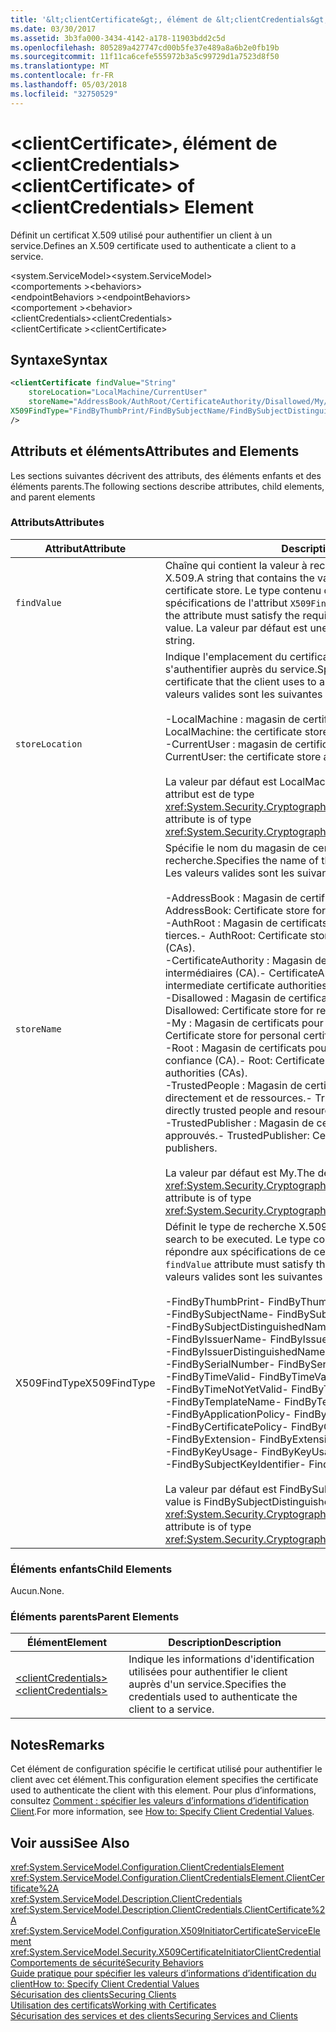 ```yaml
---
title: '&lt;clientCertificate&gt;, élément de &lt;clientCredentials&gt;'
ms.date: 03/30/2017
ms.assetid: 3b3fa000-3434-4142-a178-11903bdd2c5d
ms.openlocfilehash: 805289a427747cd00b5fe37e489a8a6b2e0fb19b
ms.sourcegitcommit: 11f11ca6cefe555972b3a5c99729d1a7523d8f50
ms.translationtype: MT
ms.contentlocale: fr-FR
ms.lasthandoff: 05/03/2018
ms.locfileid: "32750529"
---
```

# <a name="ltclientcertificategt-of-ltclientcredentialsgt-element"></a><span data-ttu-id="8f155-102">&lt;clientCertificate&gt;, élément de &lt;clientCredentials&gt;</span><span class="sxs-lookup"><span data-stu-id="8f155-102">&lt;clientCertificate&gt; of &lt;clientCredentials&gt; Element</span></span>
<span data-ttu-id="8f155-103">Définit un certificat X.509 utilisé pour authentifier un client à un service.</span><span class="sxs-lookup"><span data-stu-id="8f155-103">Defines an X.509 certificate used to authenticate a client to a service.</span></span>  
  
 <span data-ttu-id="8f155-104">\<system.ServiceModel></span><span class="sxs-lookup"><span data-stu-id="8f155-104">\<system.ServiceModel></span></span>  
<span data-ttu-id="8f155-105">\<comportements ></span><span class="sxs-lookup"><span data-stu-id="8f155-105">\<behaviors></span></span>  
<span data-ttu-id="8f155-106">\<endpointBehaviors ></span><span class="sxs-lookup"><span data-stu-id="8f155-106">\<endpointBehaviors></span></span>  
<span data-ttu-id="8f155-107">\<comportement ></span><span class="sxs-lookup"><span data-stu-id="8f155-107">\<behavior></span></span>  
<span data-ttu-id="8f155-108">\<clientCredentials></span><span class="sxs-lookup"><span data-stu-id="8f155-108">\<clientCredentials></span></span>  
<span data-ttu-id="8f155-109">\<clientCertificate ></span><span class="sxs-lookup"><span data-stu-id="8f155-109">\<clientCertificate></span></span>  
  
## <a name="syntax"></a><span data-ttu-id="8f155-110">Syntaxe</span><span class="sxs-lookup"><span data-stu-id="8f155-110">Syntax</span></span>  
  
```xml  
<clientCertificate findValue="String"   
    storeLocation="LocalMachine/CurrentUser"  
    storeName="AddressBook/AuthRoot/CertificateAuthority/Disallowed/My/Root/TrustedPeople/TrustedPublisher"  
X509FindType="FindByThumbPrint/FindBySubjectName/FindBySubjectDistinguishedName/FindByIssuerName/FindByIssuerDistinguishedName/FindBySerialNumber/FindByTimeValid/FindByTimeNotYetValid/FindByTemplateName/FindByApplicationPolicy/FindByCertificatePolicy/FindByExtension/FindByKeyUsage/FindBySubjectKeyIdentifier"  
/>  
```  
  
## <a name="attributes-and-elements"></a><span data-ttu-id="8f155-111">Attributs et éléments</span><span class="sxs-lookup"><span data-stu-id="8f155-111">Attributes and Elements</span></span>  
 <span data-ttu-id="8f155-112">Les sections suivantes décrivent des attributs, des éléments enfants et des éléments parents.</span><span class="sxs-lookup"><span data-stu-id="8f155-112">The following sections describe attributes, child elements, and parent elements</span></span>  
  
### <a name="attributes"></a><span data-ttu-id="8f155-113">Attributs</span><span class="sxs-lookup"><span data-stu-id="8f155-113">Attributes</span></span>  
  
|<span data-ttu-id="8f155-114">Attribut</span><span class="sxs-lookup"><span data-stu-id="8f155-114">Attribute</span></span>|<span data-ttu-id="8f155-115">Description</span><span class="sxs-lookup"><span data-stu-id="8f155-115">Description</span></span>|  
|---------------|-----------------|  
|`findValue`|<span data-ttu-id="8f155-116">Chaîne qui contient la valeur à rechercher dans le magasin de certificats X.509.</span><span class="sxs-lookup"><span data-stu-id="8f155-116">A string that contains the value to search for in the X.509 certificate store.</span></span> <span data-ttu-id="8f155-117">Le type contenu dans cet attribut doit répondre aux spécifications de l'attribut `X509FindType` spécifié.</span><span class="sxs-lookup"><span data-stu-id="8f155-117">The type contained in the attribute must satisfy the requirements of the `X509FindType` attribute value.</span></span> <span data-ttu-id="8f155-118">La valeur par défaut est une chaîne vide.</span><span class="sxs-lookup"><span data-stu-id="8f155-118">The default is an empty string.</span></span>|  
|`storeLocation`|<span data-ttu-id="8f155-119">Indique l'emplacement du certificat X.509 utilisé par le client pour s'authentifier auprès du service.</span><span class="sxs-lookup"><span data-stu-id="8f155-119">Specifies the location of the X.509 certificate that the client uses to authenticate itself to the service.</span></span> <span data-ttu-id="8f155-120">Les valeurs valides sont les suivantes :</span><span class="sxs-lookup"><span data-stu-id="8f155-120">Valid values include the following:</span></span><br /><br /> <span data-ttu-id="8f155-121">-LocalMachine : magasin de certificats assigné à l’ordinateur local.</span><span class="sxs-lookup"><span data-stu-id="8f155-121">-   LocalMachine: the certificate store assigned to the local machine.</span></span><br /><span data-ttu-id="8f155-122">-CurrentUser : magasin de certificats assigné à l’utilisateur actuel.</span><span class="sxs-lookup"><span data-stu-id="8f155-122">-   CurrentUser: the certificate store assigned to the current user.</span></span><br /><br /> <span data-ttu-id="8f155-123">La valeur par défaut est LocalMachine.</span><span class="sxs-lookup"><span data-stu-id="8f155-123">The default is LocalMachine.</span></span> <span data-ttu-id="8f155-124">Cet attribut est de type <xref:System.Security.Cryptography.X509Certificates.StoreLocation>.</span><span class="sxs-lookup"><span data-stu-id="8f155-124">This attribute is of type <xref:System.Security.Cryptography.X509Certificates.StoreLocation>.</span></span>|  
|`storeName`|<span data-ttu-id="8f155-125">Spécifie le nom du magasin de certificats X.509 dans lequel effectuer la recherche.</span><span class="sxs-lookup"><span data-stu-id="8f155-125">Specifies the name of the X.509 certificate store to search.</span></span> <span data-ttu-id="8f155-126">Les valeurs valides sont les suivantes :</span><span class="sxs-lookup"><span data-stu-id="8f155-126">Valid values include the following:</span></span><br /><br /> <span data-ttu-id="8f155-127">-AddressBook : Magasin de certificats pour d’autres utilisateurs.</span><span class="sxs-lookup"><span data-stu-id="8f155-127">-   AddressBook: Certificate store for other users.</span></span><br /><span data-ttu-id="8f155-128">-AuthRoot : Magasin de certificats pour les autorités de certification (CA) tierces.</span><span class="sxs-lookup"><span data-stu-id="8f155-128">-   AuthRoot: Certificate store for third-party certificate authorities (CAs).</span></span><br /><span data-ttu-id="8f155-129">-CertificateAuthority : Magasin des autorités de certification intermédiaires (CA).</span><span class="sxs-lookup"><span data-stu-id="8f155-129">-   CertificateAuthority: Certificate store for intermediate certificate authorities (CAs).</span></span><br /><span data-ttu-id="8f155-130">-Disallowed : Magasin de certificats pour les certificats révoqués.</span><span class="sxs-lookup"><span data-stu-id="8f155-130">-   Disallowed: Certificate store for revoked certificates.</span></span><br /><span data-ttu-id="8f155-131">-My : Magasin de certificats pour les certificats personnels.</span><span class="sxs-lookup"><span data-stu-id="8f155-131">-   My: Certificate store for personal certificates.</span></span><br /><span data-ttu-id="8f155-132">-Root : Magasin de certificats pour autorités de certification racine de confiance (CA).</span><span class="sxs-lookup"><span data-stu-id="8f155-132">-   Root: Certificate store for trusted root certificate authorities (CAs).</span></span><br /><span data-ttu-id="8f155-133">-TrustedPeople : Magasin de certificats pour les personnes de confiance directement et de ressources.</span><span class="sxs-lookup"><span data-stu-id="8f155-133">-   TrustedPeople: Certificate store for directly trusted people and resources.</span></span><br /><span data-ttu-id="8f155-134">-TrustedPublisher : Magasin de certificats pour les éditeurs directement approuvés.</span><span class="sxs-lookup"><span data-stu-id="8f155-134">-   TrustedPublisher: Certificate store for directly trusted publishers.</span></span><br /><br /> <span data-ttu-id="8f155-135">La valeur par défaut est My.</span><span class="sxs-lookup"><span data-stu-id="8f155-135">The default is My.</span></span> <span data-ttu-id="8f155-136">Cet attribut est de type <xref:System.Security.Cryptography.X509Certificates.StoreName>.</span><span class="sxs-lookup"><span data-stu-id="8f155-136">This attribute is of type <xref:System.Security.Cryptography.X509Certificates.StoreName>.</span></span>|  
|<span data-ttu-id="8f155-137">X509FindType</span><span class="sxs-lookup"><span data-stu-id="8f155-137">X509FindType</span></span>|<span data-ttu-id="8f155-138">Définit le type de recherche X.509 à exécuter.</span><span class="sxs-lookup"><span data-stu-id="8f155-138">Defines the type of X.509 search to be executed.</span></span> <span data-ttu-id="8f155-139">Le type contenu dans l'attribut `findValue` doit répondre aux spécifications de cet attribut.</span><span class="sxs-lookup"><span data-stu-id="8f155-139">The type contained in the `findValue` attribute must satisfy the requirements of this attribute.</span></span> <span data-ttu-id="8f155-140">Les valeurs valides sont les suivantes :</span><span class="sxs-lookup"><span data-stu-id="8f155-140">Valid values include the following:</span></span><br /><br /> <span data-ttu-id="8f155-141">-FindByThumbPrint</span><span class="sxs-lookup"><span data-stu-id="8f155-141">-   FindByThumbPrint</span></span><br /><span data-ttu-id="8f155-142">-FindBySubjectName</span><span class="sxs-lookup"><span data-stu-id="8f155-142">-   FindBySubjectName</span></span><br /><span data-ttu-id="8f155-143">-FindBySubjectDistinguishedName</span><span class="sxs-lookup"><span data-stu-id="8f155-143">-   FindBySubjectDistinguishedName</span></span><br /><span data-ttu-id="8f155-144">-FindByIssuerName</span><span class="sxs-lookup"><span data-stu-id="8f155-144">-   FindByIssuerName</span></span><br /><span data-ttu-id="8f155-145">-FindByIssuerDistinguishedName</span><span class="sxs-lookup"><span data-stu-id="8f155-145">-   FindByIssuerDistinguishedName</span></span><br /><span data-ttu-id="8f155-146">-FindBySerialNumber</span><span class="sxs-lookup"><span data-stu-id="8f155-146">-   FindBySerialNumber</span></span><br /><span data-ttu-id="8f155-147">-FindByTimeValid</span><span class="sxs-lookup"><span data-stu-id="8f155-147">-   FindByTimeValid</span></span><br /><span data-ttu-id="8f155-148">-FindByTimeNotYetValid</span><span class="sxs-lookup"><span data-stu-id="8f155-148">-   FindByTimeNotYetValid</span></span><br /><span data-ttu-id="8f155-149">-FindByTemplateName</span><span class="sxs-lookup"><span data-stu-id="8f155-149">-   FindByTemplateName</span></span><br /><span data-ttu-id="8f155-150">-FindByApplicationPolicy</span><span class="sxs-lookup"><span data-stu-id="8f155-150">-   FindByApplicationPolicy</span></span><br /><span data-ttu-id="8f155-151">-FindByCertificatePolicy</span><span class="sxs-lookup"><span data-stu-id="8f155-151">-   FindByCertificatePolicy</span></span><br /><span data-ttu-id="8f155-152">-FindByExtension</span><span class="sxs-lookup"><span data-stu-id="8f155-152">-   FindByExtension</span></span><br /><span data-ttu-id="8f155-153">-FindByKeyUsage</span><span class="sxs-lookup"><span data-stu-id="8f155-153">-   FindByKeyUsage</span></span><br /><span data-ttu-id="8f155-154">-FindBySubjectKeyIdentifier</span><span class="sxs-lookup"><span data-stu-id="8f155-154">-   FindBySubjectKeyIdentifier</span></span><br /><br /> <span data-ttu-id="8f155-155">La valeur par défaut est FindBySubjectDistinguishedName.</span><span class="sxs-lookup"><span data-stu-id="8f155-155">The default value is FindBySubjectDistinguishedName.</span></span> <span data-ttu-id="8f155-156">Cet attribut est de type <xref:System.Security.Cryptography.X509Certificates.X509FindType>.</span><span class="sxs-lookup"><span data-stu-id="8f155-156">This attribute is of type <xref:System.Security.Cryptography.X509Certificates.X509FindType>.</span></span>|  
  
### <a name="child-elements"></a><span data-ttu-id="8f155-157">Éléments enfants</span><span class="sxs-lookup"><span data-stu-id="8f155-157">Child Elements</span></span>  
 <span data-ttu-id="8f155-158">Aucun.</span><span class="sxs-lookup"><span data-stu-id="8f155-158">None.</span></span>  
  
### <a name="parent-elements"></a><span data-ttu-id="8f155-159">Éléments parents</span><span class="sxs-lookup"><span data-stu-id="8f155-159">Parent Elements</span></span>  
  
|<span data-ttu-id="8f155-160">Élément</span><span class="sxs-lookup"><span data-stu-id="8f155-160">Element</span></span>|<span data-ttu-id="8f155-161">Description</span><span class="sxs-lookup"><span data-stu-id="8f155-161">Description</span></span>|  
|-------------|-----------------|  
|[<span data-ttu-id="8f155-162">\<clientCredentials></span><span class="sxs-lookup"><span data-stu-id="8f155-162">\<clientCredentials></span></span>](../../../../../docs/framework/configure-apps/file-schema/wcf/clientcredentials.md)|<span data-ttu-id="8f155-163">Indique les informations d'identification utilisées pour authentifier le client auprès d'un service.</span><span class="sxs-lookup"><span data-stu-id="8f155-163">Specifies the credentials used to authenticate the client to a service.</span></span>|  
  
## <a name="remarks"></a><span data-ttu-id="8f155-164">Notes</span><span class="sxs-lookup"><span data-stu-id="8f155-164">Remarks</span></span>  
 <span data-ttu-id="8f155-165">Cet élément de configuration spécifie le certificat utilisé pour authentifier le client avec cet élément.</span><span class="sxs-lookup"><span data-stu-id="8f155-165">This configuration element specifies the certificate used to authenticate the client with this element.</span></span> <span data-ttu-id="8f155-166">Pour plus d’informations, consultez [Comment : spécifier les valeurs d’informations d’identification Client](../../../../../docs/framework/wcf/how-to-specify-client-credential-values.md).</span><span class="sxs-lookup"><span data-stu-id="8f155-166">For more information, see [How to: Specify Client Credential Values](../../../../../docs/framework/wcf/how-to-specify-client-credential-values.md).</span></span>  
  
## <a name="see-also"></a><span data-ttu-id="8f155-167">Voir aussi</span><span class="sxs-lookup"><span data-stu-id="8f155-167">See Also</span></span>  
 <xref:System.ServiceModel.Configuration.ClientCredentialsElement>  
 <xref:System.ServiceModel.Configuration.ClientCredentialsElement.ClientCertificate%2A>  
 <xref:System.ServiceModel.Description.ClientCredentials>  
 <xref:System.ServiceModel.Description.ClientCredentials.ClientCertificate%2A>  
 <xref:System.ServiceModel.Configuration.X509InitiatorCertificateServiceElement>  
 <xref:System.ServiceModel.Security.X509CertificateInitiatorClientCredential>  
 [<span data-ttu-id="8f155-168">Comportements de sécurité</span><span class="sxs-lookup"><span data-stu-id="8f155-168">Security Behaviors</span></span>](../../../../../docs/framework/wcf/feature-details/security-behaviors-in-wcf.md)  
 [<span data-ttu-id="8f155-169">Guide pratique pour spécifier les valeurs d’informations d’identification du client</span><span class="sxs-lookup"><span data-stu-id="8f155-169">How to: Specify Client Credential Values</span></span>](../../../../../docs/framework/wcf/how-to-specify-client-credential-values.md)  
 [<span data-ttu-id="8f155-170">Sécurisation des clients</span><span class="sxs-lookup"><span data-stu-id="8f155-170">Securing Clients</span></span>](../../../../../docs/framework/wcf/securing-clients.md)  
 [<span data-ttu-id="8f155-171">Utilisation des certificats</span><span class="sxs-lookup"><span data-stu-id="8f155-171">Working with Certificates</span></span>](../../../../../docs/framework/wcf/feature-details/working-with-certificates.md)  
 [<span data-ttu-id="8f155-172">Sécurisation des services et des clients</span><span class="sxs-lookup"><span data-stu-id="8f155-172">Securing Services and Clients</span></span>](../../../../../docs/framework/wcf/feature-details/securing-services-and-clients.md)
